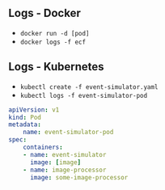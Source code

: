 ## Logs - Docker
- `docker run -d [pod]`
- `docker logs -f ecf`

## Logs - Kubernetes
- `kubectl create -f event-simulator.yaml`
- `kubectl logs -f event-simulator-pod`

```yaml
apiVersion: v1
kind: Pod
metadata:
    name: event-simulator-pod
spec:
    containers:
    - name: event-simulator
      image: [image]
    - name: image-processor
      image: some-image-processor
```